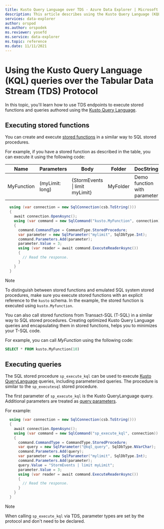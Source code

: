 ```yaml
---
title: Kusto Query Language over TDS - Azure Data Explorer | Microsoft Docs
description: This article describes using the Kusto Query Language (KQL) over TDS in Azure Data Explorer.
services: data-explorer
author: orspod
ms.author: orspodek
ms.reviewer: yosefd
ms.service: data-explorer
ms.topic: reference
ms.date: 11/11/2021
---
```

# Using the Kusto Query Language (KQL) queries over the Tabular Data Stream (TDS) Protocol

In this topic, you'll learn how to use TDS endpoints to execute stored functions and queries authored using the [Kusto Query Language](../../query/index.md).

## Executing stored functions

You can create and execute [stored functions](../../query/schema-entities/stored-functions.md) in a similar way to SQL stored procedures.

For example, if you have a stored function as described in the table, you can execute it using the following code:

|Name |Parameters|Body|Folder|DocString
|---|---|---|---|---|
|MyFunction |(myLimit: long)| {StormEvents &#124; limit myLimit}|MyFolder|Demo function with parameter|

```csharp
  using (var connection = new SqlConnection(csb.ToString()))
  {
    await connection.OpenAsync();
    using (var command = new SqlCommand("kusto.MyFunction", connection))
    {
      command.CommandType = CommandType.StoredProcedure;
      var parameter = new SqlParameter("mylimit", SqlDbType.Int);
      command.Parameters.Add(parameter);
      parameter.Value = 3;
      using (var reader = await command.ExecuteReaderAsync())
      {
        // Read the response.
      }
    }
  }
```

> [!NOTE]
> To distinguish between stored functions and emulated SQL system stored procedures, make sure you execute stored functions with an explicit reference to the `kusto` schema. In the example, the stored function is executed using `kusto.Myfunction`.

You can also call stored functions from Transact-SQL (T-SQL) in a similar way to SQL stored procedures. Creating optimized Kusto Query Language queries and encapsulating them in stored functions, helps you to minimizes your T-SQL code.

For example, you can call *MyFunction* using the following code:

```sql
SELECT * FROM kusto.MyFunction(10)
```

## Executing queries

The SQL stored procedure `sp_execute_kql` can be used to execute [Kusto QueryLanguage](../../query/index.md) queries, including parameterized queries. The procedure is similar to the `sp_executesql` stored procedure.

The first parameter of `sp_execute_kql` is the Kusto QueryLanguage query. Additional parameters are treated as [query parameters](../../query/queryparametersstatement.md).

For example:

```csharp
  using (var connection = new SqlConnection(csb.ToString()))
  {
    await connection.OpenAsync();
    using (var command = new SqlCommand("sp_execute_kql", connection))
    {
      command.CommandType = CommandType.StoredProcedure;
      var query = new SqlParameter("@kql_query", SqlDbType.NVarChar);
      command.Parameters.Add(query);
      var parameter = new SqlParameter("mylimit", SqlDbType.Int);
      command.Parameters.Add(parameter);
      query.Value = "StormEvents | limit myLimit";
      parameter.Value = 3;
      using (var reader = await command.ExecuteReaderAsync())
      {
        // Read the response.
      }
    }
  }
```

> [!NOTE]
> When calling `sp_execute_kql` via TDS, parameter types are set by the protocol and don't need to be declared.
